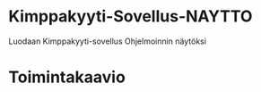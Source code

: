 # Kimppakyyti-Sovellus-NAYTTO
Luodaan Kimppakyyti-sovellus Ohjelmoinnin näytöksi

# Toimintakaavio

